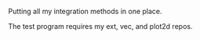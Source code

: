 Putting all my integration methods in one place.

The test program requires my ext, vec, and plot2d repos.
